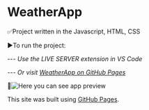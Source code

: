 # WeatherApp

✅Project written in the Javascript, HTML, CSS

▶To run the project:

--- *Use the LIVE SERVER extension in VS Code*

--- *Or visit [WeatherApp on GitHub Pages](https://newgen2022.github.io/portfolio_WeatherApp/)*

👾![Here you can see app preview](https://github.com/NewGen2022/portfolio_WeatherApp/blob/main/App_example.png)

This site was built using [GitHub Pages](https://pages.github.com/).
